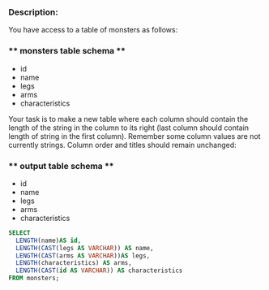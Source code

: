 ### Description:
You have access to a table of monsters as follows:

### ** monsters table schema **
- id
- name
- legs
- arms
- characteristics

Your task is to make a new table where each column should contain the length of the string in the column to its right (last column should contain length of string in the first column). Remember some column values are not currently strings. Column order and titles should remain unchanged:

### ** output table schema **
- id
- name
- legs
- arms
- characteristics

```sql
SELECT
  LENGTH(name)AS id,
  LENGTH(CAST(legs AS VARCHAR)) AS name,
  LENGTH(CAST(arms AS VARCHAR))AS legs,
  LENGTH(characteristics) AS arms,
  LENGTH(CAST(id AS VARCHAR)) AS characteristics
FROM monsters;
```